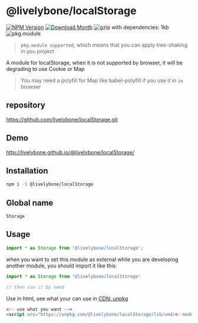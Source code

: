 # @livelybone/localStorage
[![NPM Version](http://img.shields.io/npm/v/@livelybone/localStorage.svg?style=flat-square)](https://www.npmjs.com/package/@livelybone/localStorage)
[![Download Month](http://img.shields.io/npm/dm/@livelybone/localStorage.svg?style=flat-square)](https://www.npmjs.com/package/@livelybone/localStorage)
![gzip with dependencies: 1kb](https://img.shields.io/badge/gzip--with--dependencies-1kb-brightgreen.svg "gzip with dependencies: 1kb")
![pkg.module](https://img.shields.io/badge/pkg.module-supported-blue.svg "pkg.module")

> `pkg.module supported`, which means that you can apply tree-shaking in you project

A module for localStorage, when it is not supported by browser, it will be degrading to use Cookie or Map

> You may need a polyfill for Map like babel-polyfill if you use it in `ie` browser

## repository
https://github.com/livelybone/localStorage.git

## Demo
http://livelybone.github.io/@livelybone/localStorage/

## Installation
```bash
npm i -S @livelybone/localStorage
```

## Global name
`Storage`

## Usage
```js
import * as Storage from '@livelybone/localStorage';
```

when you want to set this module as external while you are developing another module, you should import it like this:
```js
import * as Storage from '@livelybone/localStorage'

// then use it by need
```

Use in html, see what your can use in [CDN: unpkg](https://unpkg.com/@livelybone/localStorage/lib/umd/)
```html
<-- use what you want -->
<script src="https://unpkg.com/@livelybone/localStorage/lib/umd/<--module-->.js"></script>
```
